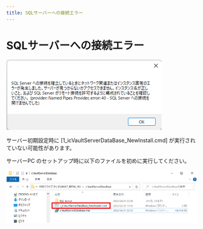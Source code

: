 ```yaml
---
title: SQLサーバーへの接続エラー
---
```


# SQLサーバーへの接続エラー

![SQLサーバーへの接続エラー](./img/Error_msg_020.png)

サーバー初期設定時に [1_icVaultServerDataBase_NewInstall.cmd] が実行されていない可能性があります。

サーバーPC のセットアップ時に以下のファイルを初めに実行してください。

![NewInstall.cmd](./img/Error_msg_021.png)


